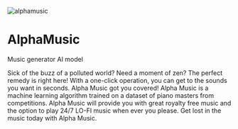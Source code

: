 ![alphamusic](https://user-images.githubusercontent.com/63960808/168470163-38cb2d4c-9ab9-471f-9ed0-1a86d9bc4e2d.jpg)


# AlphaMusic
Music generator AI model


Sick of the buzz of a polluted world? Need a moment of zen? The perfect remedy is right here!
With a one-click operation, you can get to the sounds you want in seconds.
Alpha Music got you covered!
Alpha Music is a machine learning algorithm trained on a dataset of piano masters from competitions.
Alpha Music will provide you with great royalty free music and the option to play 24/7 LO-FI music when ever you please.
Get lost in the music today with Alpha Music.
